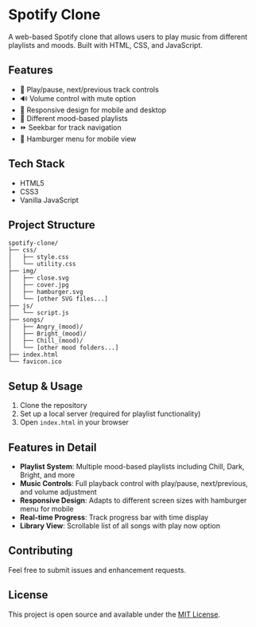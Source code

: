 # Spotify Clone

A web-based Spotify clone that allows users to play music from different playlists and moods. Built with HTML, CSS, and JavaScript.

## Features

- 🎵 Play/pause, next/previous track controls
- 🔊 Volume control with mute option
- 📱 Responsive design for mobile and desktop
- 🎨 Different mood-based playlists
- ⏩ Seekbar for track navigation
- 📱 Hamburger menu for mobile view

## Tech Stack

- HTML5
- CSS3
- Vanilla JavaScript

## Project Structure

```
spotify-clone/
├── css/
│   ├── style.css
│   └── utility.css
├── img/
│   ├── close.svg
│   ├── cover.jpg
│   ├── hamburger.svg
│   └── [other SVG files...]
├── js/
│   └── script.js
├── songs/
│   ├── Angry_(mood)/
│   ├── Bright_(mood)/
│   ├── Chill_(mood)/
│   └── [other mood folders...]
├── index.html
└── favicon.ico
```

## Setup & Usage

1. Clone the repository
2. Set up a local server (required for playlist functionality)
3. Open `index.html` in your browser

## Features in Detail

- **Playlist System**: Multiple mood-based playlists including Chill, Dark, Bright, and more
- **Music Controls**: Full playback control with play/pause, next/previous, and volume adjustment
- **Responsive Design**: Adapts to different screen sizes with hamburger menu for mobile
- **Real-time Progress**: Track progress bar with time display
- **Library View**: Scrollable list of all songs with play now option

## Contributing

Feel free to submit issues and enhancement requests.

## License

This project is open source and available under the [MIT License](LICENSE).